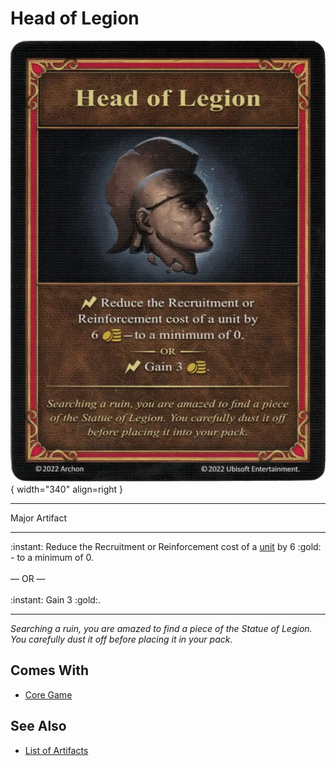 # Head of Legion

![Head of Legion](../assets/artifacts_major-head_of_legion.webp){ width="340" align=right }
___
Major Artifact
___
:instant: Reduce the Recruitment or Reinforcement cost of a [unit](../units.md) by 6 :gold: - to a minimum of 0.<br><br>— OR —<br><br>:instant: Gain 3 :gold:.
___
*Searching a ruin, you are amazed to find a piece of the Statue of Legion. You carefully dust it off before placing it in your pack.*


## Comes With

- [Core Game](../content.md)


## See Also

- [List of Artifacts](../artifacts.md)
